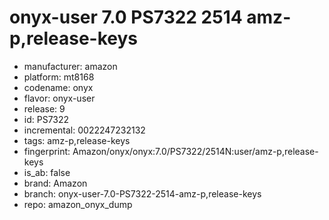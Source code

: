 # onyx-user 7.0 PS7322 2514 amz-p,release-keys
- manufacturer: amazon
- platform: mt8168
- codename: onyx
- flavor: onyx-user
- release: 9
- id: PS7322
- incremental: 0022247232132
- tags: amz-p,release-keys
- fingerprint: Amazon/onyx/onyx:7.0/PS7322/2514N:user/amz-p,release-keys
- is_ab: false
- brand: Amazon
- branch: onyx-user-7.0-PS7322-2514-amz-p,release-keys
- repo: amazon_onyx_dump
